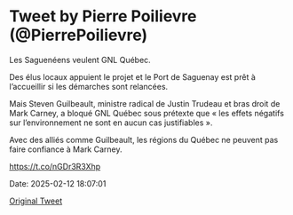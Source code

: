 # Tweet by Pierre Poilievre (@PierrePoilievre)

Les Saguenéens veulent GNL Québec.

Des élus locaux appuient le projet et le Port de Saguenay est prêt à l’accueillir si les démarches sont relancées.

Mais Steven Guilbeault, ministre radical de Justin Trudeau et bras droit de Mark Carney, a bloqué GNL Québec sous prétexte que « les effets négatifs sur l’environnement ne sont en aucun cas justifiables ».

Avec des alliés comme Guilbeault, les régions du Québec ne peuvent pas faire confiance à Mark Carney. 

https://t.co/nGDr3R3Xhp

Date: 2025-02-12 18:07:01

[Original Tweet](https://x.com/PierrePoilievre/status/1889737990270050524)
